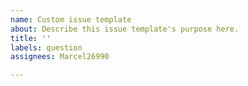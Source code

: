 ```yaml
---
name: Custom issue template
about: Describe this issue template's purpose here.
title: ''
labels: question
assignees: Marcel26990

---
```



